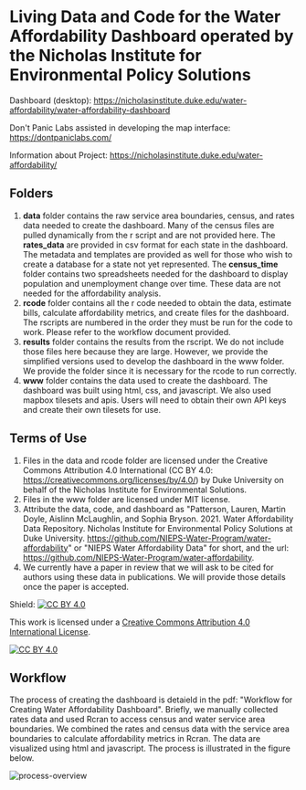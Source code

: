 # Living Data and Code for the Water Affordability Dashboard operated by the Nicholas Institute for Environmental Policy Solutions

Dashboard (desktop): https://nicholasinstitute.duke.edu/water-affordability/water-affordability-dashboard

Don't Panic Labs assisted in developing the map interface: https://dontpaniclabs.com/

Information about Project: https://nicholasinstitute.duke.edu/water-affordability/

## Folders

1. **data** folder contains the raw service area boundaries, census, and rates data needed to create the dashboard. Many of the census files are pulled dynamically from the r script and are not provided here. The **rates_data** are provided in csv format for each state in the dashboard. The metadata and templates are provided as well for those who wish to create a database for a state not yet represented. The **census_time** folder contains two spreadsheets needed for the dashboard to display population and unemployment change over time. These data are not needed for the affordability analysis.
2. **rcode** folder contains all the r code needed to obtain the data, estimate bills, calculate affordability metrics, and create files for the dashboard. The rscripts are numbered in the order they must be run for the code to work. Please refer to the workflow document provided.
3. **results** folder contains the results from the rscript. We do not include those files here because they are large. However, we provide the simplified versions used to develop the dashboard in the www folder. We provide the folder since it is necessary for the rcode to run correctly.
4. **www** folder contains the data used to create the dashboard. The dashboard was built using html, css, and javascript. We also used mapbox tilesets and apis. Users will need to obtain their own API keys and create their own tilesets for use.


## Terms of Use
1. Files in the data and rcode folder are licensed under the Creative Commons Attribution 4.0 International (CC BY 4.0: https://creativecommons.org/licenses/by/4.0/) by Duke University on behalf of the Nicholas Institute for Environmental Solutions.
2. Files in the www folder are licensed under MIT license.
3. Attribute the data, code, and dashboard as "Patterson, Lauren, Martin Doyle, Aislinn McLaughlin, and Sophia Bryson. 2021. Water Affordability Data Repository. Nicholas Institute for Environmental Policy Solutions at Duke University. https://github.com/NIEPS-Water-Program/water-affordability" or "NIEPS Water Affordability Data" for short, and the url: https://github.com/NIEPS-Water-Program/water-affordability.
4. We currently have a paper in review that we will ask to be cited for authors using these data in publications. We will provide those details once the paper is accepted.

Shield: [![CC BY 4.0][cc-by-shield]][cc-by]

This work is licensed under a
[Creative Commons Attribution 4.0 International License][cc-by].

[![CC BY 4.0][cc-by-image]][cc-by]

[cc-by]: http://creativecommons.org/licenses/by/4.0/
[cc-by-image]: https://i.creativecommons.org/l/by/4.0/88x31.png
[cc-by-shield]: https://img.shields.io/badge/License-CC%20BY%204.0-lightgrey.svg


## Workflow
The process of creating the dashboard is detaield in the pdf: "Workflow for Creating Water Affordability Dashboard". Briefly, we manually collected rates data and used Rcran to access census and water service area boundaries. We combined the rates and census data with the service area boundaries to calculate affordability metrics in Rcran. The data are visualized using html and javascript. The process is illustrated in the figure below.

![process-overview](https://user-images.githubusercontent.com/15807329/126791513-2b65c0f9-956f-4aca-9dae-c2ae87e3cd6f.png)




